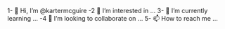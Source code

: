 1- 👋 Hi, I’m @kartermcguire
-2 👀 I’m interested in ...
3- 🌱 I’m currently learning ...
-4 💞️ I’m looking to collaborate on ...
5- 📫 How to reach me ...

<!---
kartermcguire/kartermcguire is a ✨ special ✨ repository because its `README.md` (this file) appears on your GitHub profile.
You can click the Preview link to take a look at your changes.
--->
